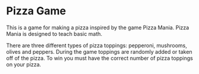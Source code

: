 # Pizza Game
This is a game for making a pizza inspired by the game Pizza Mania. Pizza Mania is designed to teach basic math.

There are three different types of pizza toppings: pepperoni, mushrooms, olives and peppers. During the game toppings are randomly added or taken off of the pizza. To win you must have the correct number of pizza toppings on your pizza. 
